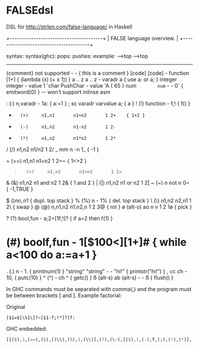 # FALSEdsl
DSL for http://strlen.com/false-language/ in Haskell

+---------------------------------------+
|	FALSE language overview.	|
+---------------------------------------+

syntax:		syntax(ghc):	pops:		pushes:		example:
				-->top		-->top
--------------- --------------- --------------- --------------- -------------------------------

{comment}	not supported	-		-			{ this is a comment }
[code]		[code]		-		function	[1+]	{ (lambda (x) (+ x 1)) }
a .. z		a .. z		-		varadr		a	{ use a: or a; }
integer		integer		-		value		1
'char		PushChar	-		value		'A	{ 65 }
num`		num`		-		-		0`	{ emitword(0) } -- won't support inlinse asm

:		(\:)		n,varadr	-		1a:	{ a:=1 }
;		sc		varadr		varvalue	a;	{ a }
!		(!)		function	-		f;!	{ f() }

+		(+)		n1,n1		n1+n2		1 2+	{ 1+2 }
-		(-)		n1,n2		n1-n2		1 2-
*		(*)		n1,n2		n1*n2		1 2*
/		(/)		n1,n2		n1/n2		1 2/
_		mm		n		-n		1_	{ -1 }

=		(==)		n1,n1		n1=n2		1 2=~	{ 1<>2 }
>		(>)		n1,n2		n1>n2		1 2>

&		(&)		n1,n2		n1 and n2	1 2&	{ 1 and 2 }
|		(\|)		n1,n2		n1 or n2	1 2|
~		(\~)		n		not n		0~	{ -1,TRUE }

$		($)		n		n,n		1$	{ dupl. top stack }
%		(%)		n		-		1%	{ del. top stack }
\		(\\)		n1,n2		n2,n1		1 2\	{ swap }
@		(\@)		n,n1,n2		n1,n2,n		1 2 3@	{ rot }
ø (alt-o)	ao		n		v		1 2 1ø	{ pick }


?		(?)		bool,fun	-		a;2=[1f;!]?  { if a=2 then f(1) }
#		(#)		boolf,fun	-		1[$100<][1+]# { while a<100 do a:=a+1 }

.		(.)		n		-		1.	{ printnum(1) }
"string"	"string"	-		-		"hi!"	{ printstr("hi!") }
,		cc		ch		-		10,	{ putc(10) }
^		(^)		-		ch		^	{ getc() }
ß (alt-s)	ab (alt-s)	-		-		ß	{ flush() }

In GHC commands must be separated with comma(,) and the program must be between brackets [ and ].
Example factorial:

Original
```false
[$1=$[\%1\]?~[$1-f;!*]?]f:
```

GHC embedded:
```haskell
[[($),1,(==),($),[(\\),(%),1,(\\)],(?),(\~),[($),1,(-),f,(;),(!),(*)],(?)],f,(\:)]
```

